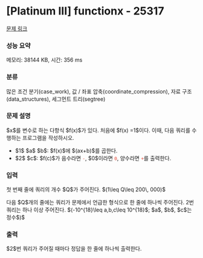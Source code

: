 # [Platinum III] functionx - 25317 

[문제 링크](https://www.acmicpc.net/problem/25317) 

### 성능 요약

메모리: 38144 KB, 시간: 356 ms

### 분류

많은 조건 분기(case_work), 값 / 좌표 압축(coordinate_compression), 자료 구조(data_structures), 세그먼트 트리(segtree)

### 문제 설명

<p>$x$를 변수로 하는 다항식 $f(x)$가 있다. 처음에 $f(x) =1$이다. 이때, 다음 쿼리를 수행하는 프로그램을 작성하시오.</p>

<ul>
	<li>$1$ $a$ $b$: $f(x)$에 $(ax+b)$를 곱한다.</li>
	<li>$2$ $c$: $f(c)$가 음수라면 <span style="color:#e74c3c;"><code>-</code></span>, $0$이라면 <span style="color:#e74c3c;"><code>0</code></span>, 양수라면 <span style="color:#e74c3c;"><code>+</code></span>를 출력한다.</li>
</ul>

### 입력 

 <p>첫 번째 줄에 쿼리의 개수 $Q$가 주어진다. $(1\leq Q\leq 200\, 000)$</p>

<p>다음 $Q$개의 줄에는 쿼리가 문제에서 언급한 형식으로 한 줄에 하나씩 주어진다. 2번 쿼리는 하나 이상 주어진다. $(-10^{18}\leq a,b,c\leq 10^{18}$; $a$, $b$, $c$는 정수$)$</p>

### 출력 

 <p>$2$번 쿼리가 주어질 때마다 정답을 한 줄에 하나씩 출력한다.</p>

